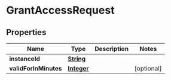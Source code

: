 

# GrantAccessRequest


## Properties

| Name | Type | Description | Notes |
|------------ | ------------- | ------------- | -------------|
|**instanceId** | [**String**](String.md) |  |  |
|**validForInMinutes** | [**Integer**](Integer.md) |  |  [optional] |



